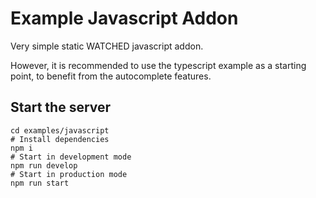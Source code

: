 # Example Javascript Addon

Very simple static WATCHED javascript addon.

However, it is recommended to use the typescript example as a starting point, to benefit from the autocomplete features.

## Start the server

```shell
cd examples/javascript
# Install dependencies
npm i
# Start in development mode
npm run develop
# Start in production mode
npm run start
```
